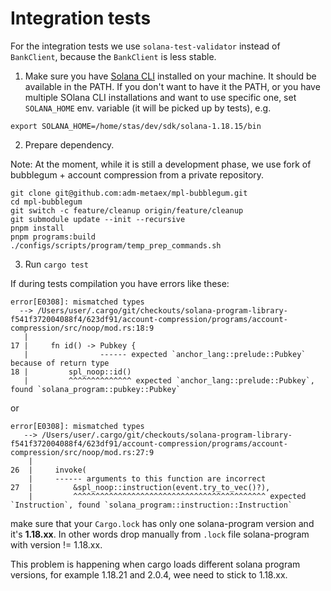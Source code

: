 # Integration tests

For the integration tests we use `solana-test-validator` instead of `BankClient`,
because the `BankClient` is less stable.

1) Make sure you have [Solana CLI](https://docs.solanalabs.com/cli/install) installed on your machine.
It should be available in the PATH.
If you don't want to have it the PATH, or you have multiple SOlana CLI installations and want to use specific one,
set `SOLANA_HOME` env. variable (it will be picked up by tests), e.g.

```shell
export SOLANA_HOME=/home/stas/dev/sdk/solana-1.18.15/bin
```

2) Prepare dependency.

Note: At the moment, while it is still a development phase, we use fork of bubblegum + account compression from a private repository.

```shell
git clone git@github.com:adm-metaex/mpl-bubblegum.git
cd mpl-bubblegum
git switch -c feature/cleanup origin/feature/cleanup
git submodule update --init --recursive
pnpm install
pnpm programs:build
./configs/scripts/program/temp_prep_commands.sh
```

3) Run `cargo test`

If during tests compilation you have errors like these:

```
error[E0308]: mismatched types
  --> /Users/user/.cargo/git/checkouts/solana-program-library-f541f372004088f4/623df91/account-compression/programs/account-compression/src/noop/mod.rs:18:9
   |
17 |     fn id() -> Pubkey {
   |                ------ expected `anchor_lang::prelude::Pubkey` because of return type
18 |         spl_noop::id()
   |         ^^^^^^^^^^^^^^ expected `anchor_lang::prelude::Pubkey`, found `solana_program::pubkey::Pubkey`
```

or

```
error[E0308]: mismatched types
   --> /Users/user/.cargo/git/checkouts/solana-program-library-f541f372004088f4/623df91/account-compression/programs/account-compression/src/noop/mod.rs:27:9
    |
26  |     invoke(
    |     ------ arguments to this function are incorrect
27  |         &spl_noop::instruction(event.try_to_vec()?),
    |         ^^^^^^^^^^^^^^^^^^^^^^^^^^^^^^^^^^^^^^^^^^^ expected `Instruction`, found `solana_program::instruction::Instruction`
```

make sure that your `Cargo.lock` has only one solana-program version and it's **1.18.xx**. In other words drop manually from `.lock` file solana-program with version != 1.18.xx.

This problem is happening when cargo loads different solana program versions, for example 1.18.21 and 2.0.4, wee need to stick to 1.18.xx.